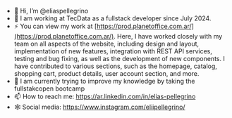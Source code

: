 - 👋 Hi, I’m @eliaspellegrino
- 👀 I am working at TecData as a fullstack developer since July 2024.
- ⚡ You can view my work at [https://prod.planetoffice.com.ar/](https://prod.planetoffice.com.ar/). Here, I have worked closely with my team on all aspects of the website, including design and layout, implementation of new features, integration with REST API services, testing and bug fixing, as well as the development of new components. I have contributed to various sections, such as the homepage, catalog, shopping cart, product details, user account section, and more.
- 🌱 I am currently trying to improve my knowledge by taking the fullstakcopen bootcamp
- 📫 How to reach me: https://ar.linkedin.com/in/elias-pellegrino
- 🕸️ Social media: https://www.instagram.com/eliipellegrino/
